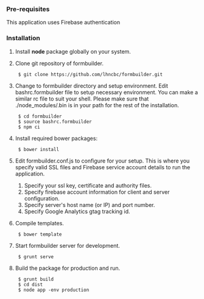 ### Pre-requisites
This application uses Firebase authentication 

### Installation 
1. Install **node** package globally on your system.
1. Clone git repository of formbuilder.

        $ git clone https://github.com/lhncbc/formbuilder.git

1. Change to formbuilder directory and setup environment. Edit bashrc.formbuilder file to setup necessary 
environment. You can make a similar rc file to suit your shell. Please make sure that ./node_modules/.bin is in your 
path for the rest of the installation. 

        $ cd formbuilder
        $ source bashrc.formbuilder
        $ npm ci
        
1. Install required bower packages:
           
        $ bower install
           
1. Edit formbuilder.conf.js to configure for your setup. This is where you specify valid SSL files and Firebase service 
account details to run the application.
    1. Specify your ssl key, certificate and authority files.
    1. Specify firebase account information for client and server configuration.
    1. Specify server's host name (or IP) and port number.
    1. Specify Google Analytics gtag tracking id.
              
1. Compile templates.
           
        $ bower template
           
1. Start formbuilder server for development.

        $ grunt serve
        
1. Build the package for production and run.

        $ grunt build
        $ cd dist
        $ node app -env production
        

        
